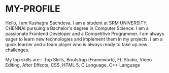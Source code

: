 # MY-PROFILE

Hello, I am Kushagra Sachdeva.
I am a student at SRM UNIVERSITY, CHENNAI pursuing a Bachelor's degree in Computer Science. I am a passionate Frontend Developer and a Competitive Programmer. I am always eager to learn new technologies and implement them in my projects. I am a quick learner and a team player who is always ready to take up new challenges.

My top skills are:-
Top Skills,
Bootstrap (Framework),
FL Studio,
Video Editing,
After Effects,
CSS,
HTML 5,
C Language,
C++ Language
